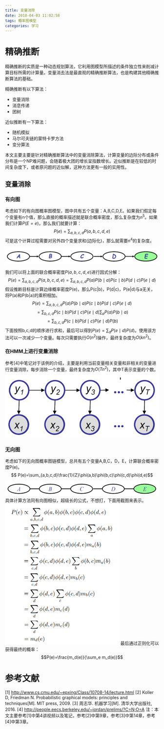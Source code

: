 ```yaml
---
title: 变量消除
date: 2018-04-03 11:02:58
tags: 概率图模型
categories: 学习
---
```

# 精确推断
精确推断的实质是一种动态规划算法，它利用图模型所描述的条件独立性来削减计算目标所需的计算量。变量消去法是最直观的精确推断算法，也是构建其他精确推断算法的基础。

精确推断有以下算法：
* 变量消除
* 消息传递
* 团树

近似推断有一下算法：
* 随机模拟
* 马尔可夫链的蒙特卡罗方法
* 变分算法

本文主要主要是针对精确推断算法中的变量消除算法，计算变量的边际分布或条件分布是一个NP难问题，会随着极大团的增长呈指数增长。近似推断是在较低的时间复杂度下，或者原问题的近似解，这种方法更有一般的实用性。

## 变量消除
### 有向图
考虑如下的有向图概率图模型，图中共有五个变量：A,B,C,D,E。如果我们假定每个变量有n个值，那么直接的概率描述就是联合概率密度，那么复杂度为$n^5$。如果我们计算$P(E=e)$，那么我们就要计算：
$$P(e)=\sum_{a,b,c,d}P(a,b,c,d,e)$$
可是这个计算过程需要对另外四个变量求和(边际化)，那么就需要$n^4$的复杂度。

![](https://raw.githubusercontent.com/hjyai94/Blog/master/source/uploads/%E5%8F%98%E9%87%8F%E6%B6%88%E9%99%A4-%E7%A4%BA%E4%BE%8B-%E6%97%A0%E5%90%91%E5%9B%BE.png)

我们可以将上面的联合概率密度$P(a,b,c,d,e)$进行因式分解：
$$P(e)=\sum_{a,b,c,d}P(a,b,c,d,e)=\sum_{a,b,c,d}P(a)P(b\mid a)P(c\mid b)P(d\mid c)P(e\mid d)$$
假设推断目标是计算边缘概率密度P(e)，那么P(c|b)，P(d|c)，P(e|d)与a无关，将P(a)和P(b|a)的乘积相加。
$$P(e)=\sum_{a,b,c,d}P(a)P(b\mid a)P(c\mid b)P(d\mid c)P(e\mid d)$$   $$=\sum_{b,c,d}P(c\mid b)P(d\mid c)P(e\mid d)\sum_a P(a)P(b\mid a)$$    $$=\sum_{b,c,d}P(c\mid b)P(d\mid c)P(e\mid d)P(b)$$
下面按照b,c,d的顺序进行求和，最后可以得到$P(e)=\sum_d P(e\mid d)P(d)$。使用该方法可以一次减少一个变量。每次只需要执行$O(n^2)$操作，最终复杂度为$O(kn^2)$。

### 在HMM上进行变量消除
参考[4]中笔记对于该例的介绍，主要是利用当前变量相关变量和非相关的变量进行变量消除，每步消除一个变量，最终复杂度为$O(Tn^2)$，其中T表示变量的个数。
![](https://raw.githubusercontent.com/hjyai94/Blog/master/source/uploads/%E9%9A%90%E9%A9%AC%E5%B0%94%E5%8F%AF%E5%A4%AB%E6%A8%A1%E5%9E%8B.png)

### 无向图
考虑如下的无向图概率图链模型，总共有五个变量A,B,C，D，E，计算联合概率密度P(e)。
$$ P(e)=\sum_{a,b,c,d}\frac{1}{Z}\phi(a,b)\phi(b,c)\phi(c,d)\phi(d,e)$$
![](https://raw.githubusercontent.com/hjyai94/Blog/master/source/uploads/%E5%8F%98%E9%87%8F%E6%B6%88%E9%99%A4-%E6%97%A0%E5%90%91%E5%9B%BE.png)
具体计算方法同有向图相似，超级长的公式，不想打，下面用截图来表示。
![](https://raw.githubusercontent.com/hjyai94/Blog/master/source/uploads/%E6%97%A0%E5%90%91%E5%9B%BE%E5%8F%98%E9%87%8F%E6%B6%88%E9%99%A4%E8%AE%A1%E7%AE%97%E8%BF%87%E7%A8%8B.png)
最后通过正则化可以获得最终的概率：
$$P(e)=\frac{m_d(e)}{\sum_e m_d(e)}$$







# 参考文献
[1] http://www.cs.cmu.edu/~epxing/Class/10708-14/lecture.html
[2] Koller D, Friedman N. Probabilistic graphical models: principles and techniques[M]. MIT press, 2009.
[3] 周志华. 机器学习[M]. 清华大学出版社, 2016.
[4] http://people.eecs.berkeley.edu/~jordan/prelims/?C=N;O=A
注：本文主要参考[1]中第4讲视频以及笔记，参考[2]中第9章，参考[3]中第14章，参考[4]中第3章。
